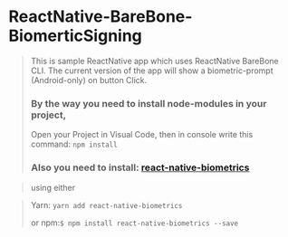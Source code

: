 # ReactNative-BareBone-BiomerticSigning

> This is sample ReactNative app which uses ReactNative BareBone CLI. The current version of the app will show a biometric-prompt (Android-only) on button Click.
> ### By the way you need to install node-modules in your project, 
> Open your Project in Visual Code, then in console write this command: `npm install`
> ### Also you need to install: [react-native-biometrics](https://www.npmjs.com/package/react-native-biometrics "link title") 

> using either 

> Yarn: `yarn add react-native-biometrics`
> 
> or npm:`$ npm install react-native-biometrics --save`
 
